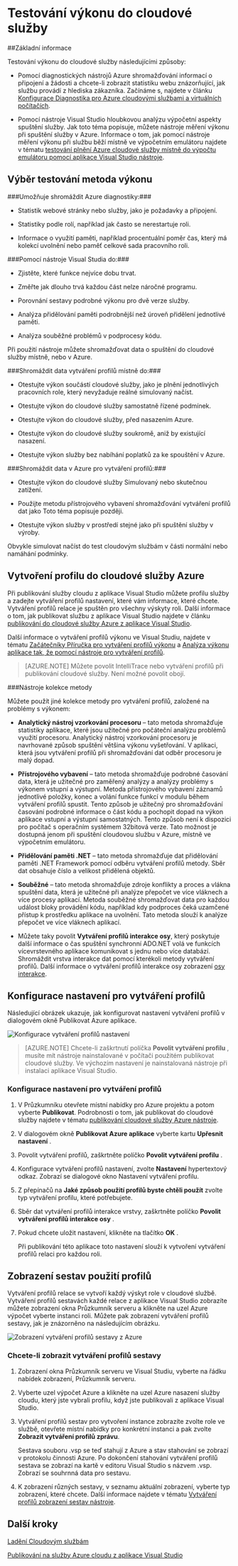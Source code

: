 <properties 
   pageTitle="Testování výkonu do cloudové služby | Microsoft Azure"
   description="Testování výkonu do cloudové služby pomocí nástroje Visual Studio"
   services="visual-studio-online"
   documentationCenter="n/a"
   authors="TomArcher"
   manager="douge"
   editor="" />
<tags 
   ms.service="visual-studio-online"
   ms.devlang="multiple"
   ms.topic="article"
   ms.tgt_pltfrm="multiple"
   ms.workload="na"
   ms.date="08/15/2016"
   ms.author="tarcher" />


# <a name="testing-the-performance-of-a-cloud-service"></a>Testování výkonu do cloudové služby 

##<a name="overview"></a>Základní informace

Testování výkonu do cloudové služby následujícími způsoby:

- Pomocí diagnostických nástrojů Azure shromažďování informací o připojení a žádosti a chcete-li zobrazit statistiku webu znázorňující, jak službu provádí z hlediska zákazníka. Začínáme s, najdete v článku [Konfigurace Diagnostika pro Azure cloudovými službami a virtuálních počítačích]( http://go.microsoft.com/fwlink/p/?LinkId=623009).

- Pomocí nástroje Visual Studio hloubkovou analýzu výpočetní aspekty spuštění služby. Jak toto téma popisuje, můžete nástroje měření výkonu při spuštění služby v Azure. Informace o tom, jak pomocí nástroje měření výkonu při službu běží místně ve výpočetním emulátoru najdete v tématu [testování plnění Azure cloudové služby místně do výpočtu emulátoru pomocí aplikace Visual Studio nástroje](http://go.microsoft.com/fwlink/p/?LinkId=262845).



## <a name="choosing-a-performance-testing-method"></a>Výběr testování metoda výkonu

###<a name="use-azure-diagnostics-to-collect"></a>Umožňuje shromáždit Azure diagnostiky:###

- Statistik webové stránky nebo služby, jako je požadavky a připojení.

- Statistiky podle rolí, například jak často se nerestartuje roli.

- Informace o využití paměti, například procentuální poměr čas, který má kolekcí uvolnění nebo paměť celkové sada pracovního roli.

###<a name="use-the-visual-studio-profiler-to"></a>Pomocí nástroje Visual Studia do:###

- Zjistěte, které funkce nejvíce dobu trvat.

- Změřte jak dlouho trvá každou část nelze náročné programu.

- Porovnání sestavy podrobné výkonu pro dvě verze služby.

- Analýza přidělování paměti podrobnější než úroveň přidělení jednotlivé paměti.

- Analýza souběžné problémů v podprocesy kódu.

Při použití nástroje můžete shromažďovat data o spuštění do cloudové služby místně, nebo v Azure.

###<a name="collect-profiling-data-locally-to"></a>Shromáždit data vytváření profilů místně do:###

- Otestujte výkon součástí cloudové služby, jako je plnění jednotlivých pracovních role, který nevyžaduje reálné simulovaný načíst.

- Otestujte výkon do cloudové služby samostatně řízené podmínek.

- Otestujte výkon do cloudové služby, před nasazením Azure.

- Otestujte výkon do cloudové služby soukromě, aniž by existující nasazení.

- Otestujte výkon služby bez nabíhání poplatků za ke spouštění v Azure.

###<a name="collect-profiling-data-in-azure-to"></a>Shromáždit data v Azure pro vytváření profilů:###

- Otestujte výkon do cloudové služby Simulovaný nebo skutečnou zatížení.

- Použijte metodu přístrojového vybavení shromažďování vytváření profilů dat jako Toto téma popisuje později.

- Otestujte výkon služby v prostředí stejné jako při spuštění služby v výroby.

Obvykle simulovat načíst do test cloudovým službám v části normální nebo namáhání podmínky.

## <a name="profiling-a-cloud-service-in-azure"></a>Vytvoření profilu do cloudové služby Azure

Při publikování služby cloudu z aplikace Visual Studio můžete profilu služby a zadejte vytváření profilů nastavení, které vám informace, které chcete. Vytváření profilů relace je spuštěn pro všechny výskyty roli. Další informace o tom, jak publikovat službu z aplikace Visual Studio najdete v článku [publikování do cloudové služby Azure z aplikace Visual Studio](https://msdn.microsoft.com/library/azure/ee460772.aspx).

Další informace o vytváření profilů výkonu ve Visual Studiu, najdete v tématu [Začátečníky Příručka pro vytváření profilů výkonu](https://msdn.microsoft.com/library/azure/ms182372.aspx) a [Analýza výkonu aplikace tak, že pomocí nástroje pro vytváření profilů](https://msdn.microsoft.com/library/azure/z9z62c29.aspx).

>[AZURE.NOTE] Můžete povolit IntelliTrace nebo vytváření profilů při publikování cloudové služby. Není možné povolit obojí.

###<a name="profiler-collection-methods"></a>Nástroje kolekce metody

Můžete použít jiné kolekce metody pro vytváření profilů, založené na problémy s výkonem:

- **Analytický nástroj vzorkování procesoru** – tato metoda shromažďuje statistiky aplikace, které jsou užitečné pro počáteční analýzu problémů využití procesoru. Analytický nástroj vzorkování procesoru je navrhované způsob spuštění většina výkonu vyšetřování. V aplikaci, která jsou vytváření profilů při shromažďování dat odběr procesoru je malý dopad.

- **Přístrojového vybavení** – tato metoda shromažďuje podrobné časování data, která je užitečné pro zaměřený analýzy a analýzy problémy s výkonem vstupní a výstupní. Metoda přístrojového vybavení záznamů jednotlivé položky, konec a volání funkce funkcí v modulu během vytváření profilů spustit. Tento způsob je užitečný pro shromažďování časování podrobné informace o část kódu a pochopit dopad na výkon aplikace vstupní a výstupní samostatných. Tento způsob není k dispozici pro počítač s operačním systémem 32bitová verze. Tato možnost je dostupná jenom při spuštění cloudovou službu v Azure, místně ve výpočetním emulátoru.

- **Přidělování paměti .NET** – tato metoda shromažďuje dat přidělování paměti .NET Framework pomocí odběru vytváření profilů metody. Sběr dat obsahuje číslo a velikost přidělená objektů.

- **Souběžné** – tato metoda shromažďuje zdroje konflikty a proces a vlákna spuštění data, která je užitečné při analýze přepočet ve více vláknech a více procesy aplikací. Metoda souběžné shromažďovat data pro každou událost bloky provádění kódu, například kdy podproces čeká uzamčené přístup k prostředku aplikace na uvolnění. Tato metoda slouží k analýze přepočet ve více vláknech aplikací.

- Můžete taky povolit **Vytváření profilů interakce osy**, který poskytuje další informace o čas spuštění synchronní ADO.NET volá ve funkcích vícevrstevného aplikace komunikovat s jednu nebo více databází. Shromáždit vrstva interakce dat pomocí kterékoli metody vytváření profilů. Další informace o vytváření profilů interakce osy zobrazení [osy interakce](https://msdn.microsoft.com/library/azure/dd557764.aspx).

## <a name="configuring-profiling-settings"></a>Konfigurace nastavení pro vytváření profilů

Následující obrázek ukazuje, jak konfigurovat nastavení vytváření profilů v dialogovém okně Publikovat Azure aplikace.

![Konfigurace vytváření profilů nastavení](./media/vs-azure-tools-performance-profiling-cloud-services/IC526984.png)

>[AZURE.NOTE] Chcete-li zaškrtnutí políčka **Povolit vytváření profilu** , musíte mít nástroje nainstalované v počítači použitém publikovat cloudové služby. Ve výchozím nastavení je nainstalovaná nástroje při instalaci aplikace Visual Studio.

### <a name="to-configure-profiling-settings"></a>Konfigurace nastavení pro vytváření profilů

1. V Průzkumníku otevřete místní nabídky pro Azure projektu a potom vyberte **Publikovat**. Podrobnosti o tom, jak publikovat do cloudové služby najdete v tématu [publikování cloudové služby Azure nástroje](http://go.microsoft.com/fwlink/p?LinkId=623012).

1. V dialogovém okně **Publikovat Azure aplikace** vyberte kartu **Upřesnit nastavení** .

1. Povolit vytváření profilů, zaškrtněte políčko **Povolit vytváření profilu** .

1. Konfigurace vytváření profilů nastavení, zvolte **Nastavení** hypertextový odkaz. Zobrazí se dialogové okno Nastavení vytváření profilu.

1. Z přepínačů na **Jaké způsob použití profilů byste chtěli použít** zvolte typ vytváření profilu, které potřebujete.

1. Sběr dat vytváření profilů interakce vrstvy, zaškrtněte políčko **Povolit vytváření profilů interakce osy** .

1. Pokud chcete uložit nastavení, klikněte na tlačítko **OK** .

    Při publikování této aplikace toto nastavení slouží k vytvoření vytváření profilů relaci pro každou roli.

## <a name="viewing-profiling-reports"></a>Zobrazení sestav použití profilů

Vytváření profilů relace se vytvoří každý výskyt role v cloudové službě. Vytváření profilů sestavách každé relace z aplikace Visual Studio zobrazíte můžete zobrazení okna Průzkumník serveru a klikněte na uzel Azure výpočet vyberte instanci roli. Můžete pak zobrazení vytváření profilů sestavy, jak je znázorněno na následujícím obrázku.

![Zobrazení vytváření profilů sestavy z Azure](./media/vs-azure-tools-performance-profiling-cloud-services/IC748914.png)

### <a name="to-view-profiling-reports"></a>Chcete-li zobrazit vytváření profilů sestavy

1. Zobrazení okna Průzkumník serveru ve Visual Studiu, vyberte na řádku nabídek zobrazení, Průzkumník serveru.

1. Vyberte uzel výpočet Azure a klikněte na uzel Azure nasazení služby cloudu, který jste vybrali profilu, když jste publikovali z aplikace Visual Studio.

1. Vytváření profilů sestav pro vytvoření instance zobrazíte zvolte role ve službě, otevřete místní nabídky pro konkrétní instanci a pak zvolte **Zobrazit vytváření profilů zprávu**.

    Sestava souboru .vsp se teď stahují z Azure a stav stahování se zobrazí v protokolu činnosti Azure. Po dokončení stahování vytváření profilů sestava se zobrazí na kartě v editoru Visual Studio s názvem <Role name> _<Instance Number>_ <identifier>.vsp. Zobrazí se souhrnná data pro sestavu.

1. K zobrazení různých sestavy, v seznamu aktuální zobrazení, vyberte typ zobrazení, které chcete. Další informace najdete v tématu [Vytváření profilů zobrazení sestav nástroje](https://msdn.microsoft.com/library/azure/bb385755.aspx).

## <a name="next-steps"></a>Další kroky

[Ladění Cloudovým službám](https://msdn.microsoft.com/library/azure/ee405479.aspx)

[Publikování na služby Azure cloudu z aplikace Visual Studio](https://msdn.microsoft.com/library/azure/ee460772.aspx)

